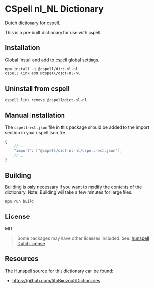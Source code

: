 # CSpell nl_NL Dictionary

Dutch dictionary for cspell.

This is a pre-built dictionary for use with cspell.

## Installation

Global Install and add to cspell global settings.

```sh
npm install -g @cspell/dict-nl-nl
cspell link add @cspell/dict-nl-nl
```

## Uninstall from cspell

```sh
cspell link remove @cspell/dict-nl-nl
```

## Manual Installation

The `cspell-ext.json` file in this package should be added to the import section in your cspell.json file.

```javascript
{
    // …
    "import": ["@cspell/dict-nl-nl/cspell-ext.json"],
    // …
}
```

## Building

Building is only necessary if you want to modify the contents of the dictionary. Note: Building will take a few minutes for large files.

```sh
npm run build
```

## License

MIT

> Some packages may have other licenses included.
> See: [hunspell Dutch license](https://github.com/streetsidesoftware/cspell-dicts/blob/main/dictionaries/nl_NL/src/hunspell/license)

## Resources

The Hunspell source for this dictionary can be found:

- https://github.com/titoBouzout/Dictionaries
